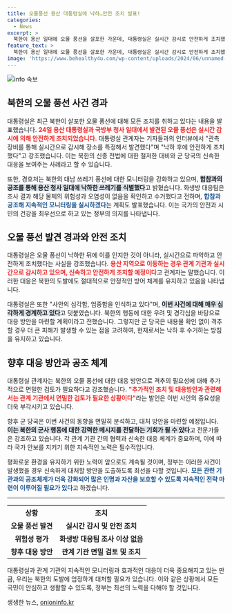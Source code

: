 ```yaml
---
title: 오물풍선 용산 대통령실에 낙하…안전 조치 발표!
categories:
  - News
excerpt: >
  북한이 용산 일대에 오물 풍선을 살포한 가운데, 대통령실은 실시간 감시로 안전하게 조치했다며 위험성이 없다고 밝혔다. 관계 기관과의 공조로 신속한 대응을 강조하며, 공중 격추 방안에 대한 검토도 필요하다고 덧붙였다.
feature_text: >
  북한이 용산 일대에 오물 풍선을 살포한 가운데, 대통령실은 실시간 감시로 안전하게 조치했다며 위험성이 없다고 밝혔다. 관계 기관과의 공조로 신속한 대응을 강조하며, 공중 격추 방안에 대한 검토도 필요하다고 덧붙였다.
image: 'https://www.behealthy4u.com/wp-content/uploads/2024/06/unnamed-file.png'
---
```


<p><img src="https://www.behealthy4u.com/wp-content/uploads/2024/06/unnamed-file.png" alt="info 속보" /></p>

<h2 data-ke-size="size26">북한의 오물 풍선 사건 경과</h2>

<p data-ke-size="size16"></p> 

<p>대통령실은 최근 북한이 살포한 오물 풍선에 대해 모든 조치를 취하고 있다는 내용을 발표했습니다. <b><span style="color: #ee2323;">24일 용산 대통령실과 국방부 청사 일대에서 발견된 오물 풍선은 실시간 감시에 의해 안전하게 조치되었습니다.</span></b> 대통령실 관계자는 기자들과의 인터뷰에서 "관측 장비를 통해 실시간으로 감시해 장소를 특정해서 발견했다"며 "낙하 후에 안전하게 조치했다"고 강조했습니다. 이는 북한의 신종 전법에 대한 철저한 대비와 군 당국의 신속한 대응을 보여주는 사례라고 할 수 있습니다.</p>

<p data-ke-size="size16"></p> 

<p>또한, 경호처는 북한의 대남 쓰레기 풍선에 대한 모니터링을 강화하고 있으며, <b><span style="background-color: #21538527;">합참과의 공조를 통해 용산 청사 일대에 낙하한 쓰레기를 식별했다</span></b>고 밝혔습니다. 화생방 대응팀은 조사 결과 해당 물체의 위험성과 오염성이 없음을 확인하고 수거했다고 전하며, <b><span style="color: #1a5490;">합참과 공조해 지속적인 모니터링을 실시하겠다</span></b>는 계획도 발표했습니다. 이는 국가의 안전과 시민의 건강을 최우선으로 하고 있는 정부의 의지를 나타냅니다.</p>

<p data-ke-size="size16"></p>

<h2 data-ke-size="size26">오물 풍선 발견 경과와 안전 조치</h2>

<p data-ke-size="size16"></p> 

<p>대통령실은 오물 풍선이 낙하한 뒤에 이를 인지한 것이 아니라, 실시간으로 파악하고 안전하게 조치했다는 사실을 강조했습니다. <b><span style="color: #ee2323;">용산 지역으로 이동하는 경우 관계 기관과 실시간으로 감시하고 있으며, 신속하고 안전하게 조치할 예정이다</span></b>고 관계자는 말했습니다. 이러한 대응은 북한의 도발에도 절대적으로 안정적인 방어 체계를 유지하고 있음을 나타냅니다. </p>

<p data-ke-size="size16"></p>

<p>대통령실은 또한 "사안의 심각함, 엄중함을 인식하고 있다"며, <b><span style="background-color: #21538527;">이번 사건에 대해 매우 심각하게 경계하고 있다</span></b>고 덧붙였습니다. 북한의 행동에 대한 우려 및 경각심을 바탕으로 대응 방안을 마련할 계획이라고 전했습니다. 그렇지만 군 당국은 내용물 확인 없이 격추할 경우 더 큰 피해가 발생할 수 있는 점을 고려하여, 현재로서는 낙하 후 수거하는 방침을 유지하고 있습니다.</p>

<p data-ke-size="size16"></p>

<h2 data-ke-size="size26">향후 대응 방안과 공조 체계</h2>

<p data-ke-size="size16"></p> 

<p>대통령실 관계자는 북한의 오물 풍선에 대한 대응 방안으로 격추의 필요성에 대해 추가적으로 면밀한 검토가 필요하다고 강조했습니다. <b><span style="color: #ee2323;">"추가적인 조치 및 대응방안과 관련해서는 관계 기관에서 면밀한 검토가 필요한 상황이다"</span></b>라는 발언은 이번 사안의 중요성을 더욱 부각시키고 있습니다.</p>

<p data-ke-size="size16"></p> 

<p>향후 군 당국은 이번 사건의 동향을 면밀히 분석하고, 대처 방안을 마련할 예정입니다. <b><span style="background-color: #21538527;">이는 북한의 군사 행동에 대한 강력한 메시지를 전달하는 기회가 될 수 있다</span></b>고 전문가들은 강조하고 있습니다. 각 관계 기관 간의 협력과 신속한 대응 체계가 중요하며, 이에 따라 국가 안보를 지키기 위한 지속적인 노력은 필수적입니다.</p>

<p data-ke-size="size16"></p> 

<p>평화로운 환경을 유지하기 위한 노력이 앞으로도 계속될 것이며, 정부는 이러한 사건이 발생했을 경우 신속하게 대처할 방안을 도출하도록 최선을 다할 것입니다. <b><span style="color: #1a5490;">모든 관련 기관과의 공조체계가 더욱 강화되어 많은 인명과 자산을 보호할 수 있도록 지속적인 전략 마련이 이루어질 필요가 있다</span></b>고 하겠습니다.</p>

<hr>

<table style="width: 100%; border-collapse: collapse;">
  <tr>
    <th style="text-align: center; height: 17px;">상황</th>
    <th style="text-align: center; height: 17px;">조치</th>
  </tr>
  <tr>
    <td style="text-align: center; height: 17px;"><b>오물 풍선 발견</b></td>
    <td style="text-align: center; height: 17px;"><b>실시간 감시 및 안전 조치</b></td>
  </tr>
  <tr>
    <td style="text-align: center; height: 17px;"><b>위험성 평가</b></td>
    <td style="text-align: center; height: 17px;"><b>화생방 대응팀 조사 이상 없음</b></td>
  </tr>
  <tr>
    <td style="text-align: center; height: 17px;"><b>향후 대응 방안</b></td>
    <td style="text-align: center; height: 17px;"><b>관계 기관 면밀 검토 및 조치</b></td>
  </tr>
</table>

<p data-ke-size="size16"></p> 

<p>대통령실과 관계 기관의 지속적인 모니터링과 효과적인 대응이 더욱 중요해지고 있는 만큼, 우리는 북한의 도발에 엄정하게 대처할 필요가 있습니다. 이와 같은 상황에서 모든 국민이 안심하고 생활할 수 있도록, 정부는 최선의 노력을 다해야 할 것입니다.</p>
생생한 뉴스, <a href="https://onioninfo.kr" rel="dofollow">onioninfo.kr</a>


